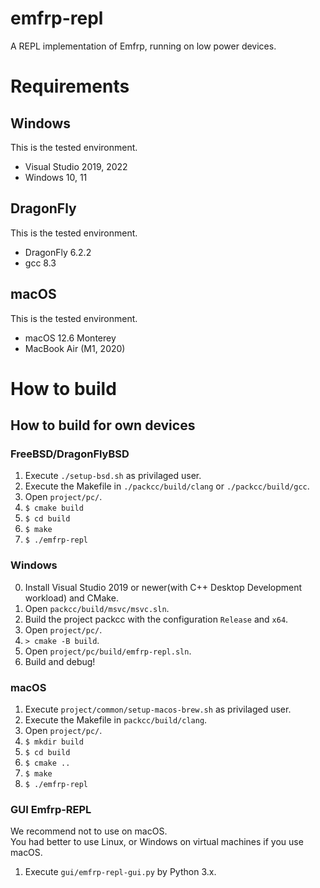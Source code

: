 # emfrp-repl
A REPL implementation of Emfrp, running on low power devices.

# Requirements
## Windows
This is the tested environment.

 * Visual Studio 2019, 2022
 * Windows 10, 11

## DragonFly
This is the tested environment.

 * DragonFly 6.2.2
 * gcc 8.3

## macOS
This is the tested environment.

 * macOS 12.6 Monterey
 * MacBook Air (M1, 2020)

# How to build
## How to build for own devices
### FreeBSD/DragonFlyBSD
1. Execute `./setup-bsd.sh` as privilaged user.
2. Execute the Makefile in `./packcc/build/clang` or `./packcc/build/gcc`.
3. Open `project/pc/`.
4. `$ cmake build`
5. `$ cd build`
6. `$ make`
7. `$ ./emfrp-repl`

### Windows
0. Install Visual Studio 2019 or newer(with C++ Desktop Development workload) and CMake.
1. Open `packcc/build/msvc/msvc.sln`.
2. Build the project packcc with the configuration `Release` and `x64`.
3. Open `project/pc/`.
3. `> cmake -B build`.
4. Open `project/pc/build/emfrp-repl.sln`.
5. Build and debug!

### macOS
1. Execute `project/common/setup-macos-brew.sh` as privilaged user.
2. Execute the Makefile in `packcc/build/clang`.
3. Open `project/pc/`.
4. `$ mkdir build`
5. `$ cd build`
6. `$ cmake ..`
7. `$ make`
8. `$ ./emfrp-repl`

### GUI Emfrp-REPL
We recommend not to use on macOS.  
You had better to use Linux, or Windows on virtual machines if you use macOS.  

1. Execute `gui/emfrp-repl-gui.py` by Python 3.x.
